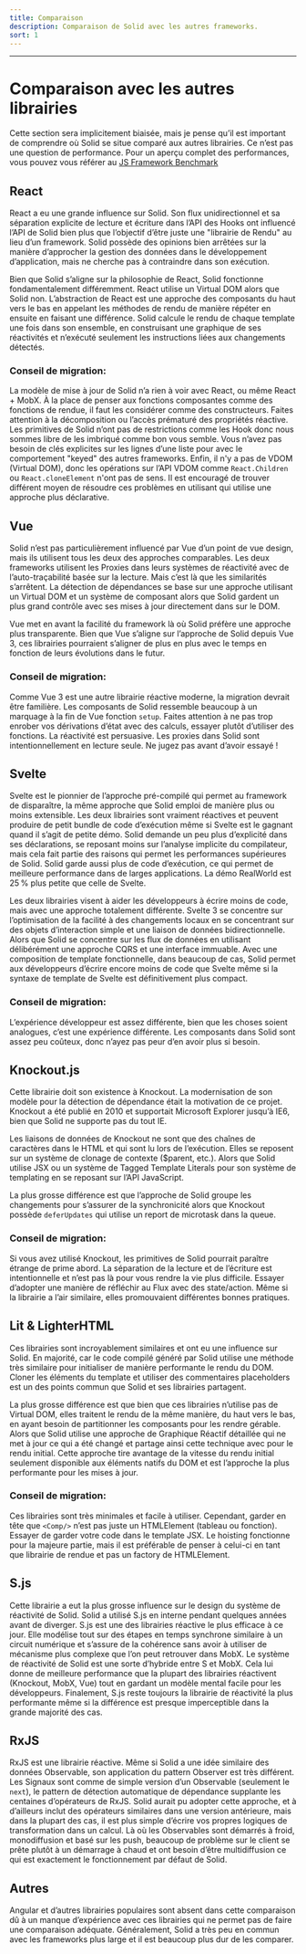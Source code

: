 ```yaml
---
title: Comparaison
description: Comparaison de Solid avec les autres frameworks.
sort: 1
---
```


---

# Comparaison avec les autres librairies

Cette section sera implicitement biaisée, mais je pense qu’il est important de comprendre où Solid se situe comparé aux autres librairies. Ce n’est pas une question de performance. Pour un aperçu complet des performances, vous pouvez vous référer au [JS Framework Benchmark](https://github.com/krausest/js-framework-benchmark)

## React

React a eu une grande influence sur Solid. Son flux unidirectionnel et sa séparation explicite de lecture et écriture dans l’API des Hooks ont influencé l’API de Solid bien plus que l’objectif d’être juste une "librairie de Rendu" au lieu d’un framework. Solid possède des opinions bien arrêtées sur la manière d’approcher la gestion des données dans le développement d’application, mais ne cherche pas à contraindre dans son exécution.

Bien que Solid s’aligne sur la philosophie de React, Solid fonctionne fondamentalement différemment. React utilise un Virtual DOM alors que Solid non. L’abstraction de React est une approche des composants du haut vers le bas en appelant les méthodes de rendu de manière répéter en ensuite en faisant une différence.
Solid calcule le rendu de chaque template une fois dans son ensemble, en construisant une graphique de ses réactivités et n’exécuté seulement les instructions liées aux changements détectés.

### Conseil de migration:

La modèle de mise à jour de Solid n’a rien à voir avec React, ou même React + MobX. À la place de penser aux fonctions composantes comme des fonctions de rendue, il faut les considérer comme des constructeurs. Faites attention à la décomposition ou l’accès prématuré des propriétés réactive. Les primitives de Solid n’ont pas de restrictions comme les Hook donc nous sommes libre de les imbriqué comme bon vous semble. Vous n’avez pas besoin de clés explicites sur les lignes d’une liste pour avec le comportement "keyed" des autres frameworks. Enfin, il n'y a pas de VDOM (Virtual DOM), donc les opérations sur l’API VDOM comme `React.Children` ou `React.cloneElement` n'ont pas de sens. Il est encouragé de trouver différent moyen de résoudre ces problèmes en utilisant qui utilise une approche plus déclarative.

## Vue

Solid n’est pas particulièrement influencé par Vue d’un point de vue design, mais ils utilisent tous les deux des approches comparables. Les deux frameworks utilisent les Proxies dans leurs systèmes de réactivité avec de l’auto-traçabilité basée sur la lecture. Mais c’est là que les similarités s’arrêtent. La détection de dépendances se base sur une approche utilisant un Virtual DOM et un système de composant alors que Solid gardent un plus grand contrôle avec ses mises à jour directement dans sur le DOM.

Vue met en avant la facilité du framework là où Solid préfère une approche plus transparente. Bien que Vue s’aligne sur l’approche de Solid depuis Vue 3, ces librairies pourraient s’aligner de plus en plus avec le temps en fonction de leurs évolutions dans le futur.

### Conseil de migration:

Comme Vue 3 est une autre librairie réactive moderne, la migration devrait être familière. Les composants de Solid ressemble beaucoup à un marquage à la fin de Vue fonction `setup`. Faites attention à ne pas trop enrober vos dérivations d’état avec des calculs, essayer plutôt d’utiliser des fonctions. La réactivité est persuasive. Les proxies dans Solid sont intentionnellement en lecture seule. Ne jugez pas avant d’avoir essayé !

## Svelte

Svelte est le pionnier de l’approche pré-compilé qui permet au framework de disparaître, la même approche que Solid emploi de manière plus ou moins extensible. Les deux librairies sont vraiment réactives et peuvent produire de petit bundle de code d’exécution même si Svelte est le gagnant quand il s’agit de petite démo. Solid demande un peu plus d’explicité dans ses déclarations, se reposant moins sur l’analyse implicite du compilateur, mais cela fait partie des raisons qui permet les performances supérieures de Solid. Solid garde aussi plus de code d’exécution, ce qui permet de meilleure performance dans de larges applications. La démo RealWorld est 25 % plus petite que celle de Svelte.

Les deux librairies visent à aider les développeurs à écrire moins de code, mais avec une approche totalement différente. Svelte 3 se concentre sur l’optimisation de la facilité à des changements locaux en se concentrant sur des objets d’interaction simple et une liaison de données bidirectionnelle. Alors que Solid se concentre sur les flux de données en utilisant délibérément une approche CQRS et une interface immuable. Avec une composition de template fonctionnelle, dans beaucoup de cas, Solid permet aux développeurs d’écrire encore moins de code que Svelte même si la syntaxe de template de Svelte est définitivement plus compact.

### Conseil de migration:

L’expérience développeur est assez différente, bien que les choses soient analogues, c’est une expérience différente. Les composants dans Solid sont assez peu coûteux, donc n’ayez pas peur d’en avoir plus si besoin.

## Knockout.js

Cette librairie doit son existence à Knockout. La modernisation de son modèle pour la détection de dépendance était la motivation de ce projet. Knockout a été publié en 2010 et supportait Microsoft Explorer jusqu’à IE6, bien que Solid ne supporte pas du tout IE.

Les liaisons de données de Knockout ne sont que des chaînes de caractères dans le HTML et qui sont lu lors de l’exécution. Elles se reposent sur un système de clonage de contexte ($parent, etc.). Alors que Solid utilise JSX ou un système de Tagged Template Literals pour son système de templating en se reposant sur l’API JavaScript.

La plus grosse différence est que l’approche de Solid groupe les changements pour s’assurer de la synchronicité alors que Knockout possède `deferUpdates` qui utilise un report de microtask dans la queue.

### Conseil de migration:

Si vous avez utilisé Knockout, les primitives de Solid pourrait paraître étrange de prime abord. La séparation de la lecture et de l’écriture est intentionnelle et n’est pas là pour vous rendre la vie plus difficile. Essayer d’adopter une manière de réfléchir au Flux avec des state/action. Même si la librairie a l’air similaire, elles promouvaient différentes bonnes pratiques.

## Lit & LighterHTML

Ces librairies sont incroyablement similaires et ont eu une influence sur Solid. En majorité, car le code compilé généré par Solid utilise une méthode très similaire pour initialiser de manière performante le rendu du DOM. Cloner les éléments du template et utiliser des commentaires placeholders est un des points commun que Solid et ses librairies partagent.

La plus grosse différence est que bien que ces librairies n’utilise pas de Virtual DOM, elles traitent le rendu de la même manière, du haut vers le bas, en ayant besoin de partitionner les composants pour les rendre gérable. Alors que Solid utilise une approche de Graphique Réactif détaillée qui ne met à jour ce qui a été changé et partage ainsi cette technique avec pour le rendu initial. Cette approche tire avantage de la vitesse du rendu initial seulement disponible aux éléments natifs du DOM et est l’approche la plus performante pour les mises à jour.

### Conseil de migration:

Ces librairies sont très minimales et facile à utiliser. Cependant, garder en tête que `<Comp/>` n’est pas juste un HTMLElement (tableau ou fonction). Essayer de garder votre code dans le template JSX. Le hoisting fonctionne pour la majeure partie, mais il est préférable de penser à celui-ci en tant que librairie de rendue et pas un factory de HTMLElement.

## S.js

Cette librairie a eut la plus grosse influence sur le design du système de réactivité de Solid. Solid a utilisé S.js en interne pendant quelques années avant de diverger. S.js est une des librairies réactive le plus efficace à ce jour. Elle modélise tout sur des étapes en temps synchrone similaire à un circuit numérique et s’assure de la cohérence sans avoir à utiliser de mécanisme plus complexe que l’on peut retrouver dans MobX. Le système de réactivité de Solid est une sorte d’hybride entre S et MobX. Cela lui donne de meilleure performance que la plupart des librairies réactivent (Knockout, MobX, Vue) tout en gardant un modèle mental facile pour les développeurs. Finalement, S.js reste toujours la librairie de réactivité la plus performante même si la différence est presque imperceptible dans la grande majorité des cas.

## RxJS

RxJS est une librairie réactive. Même si Solid a une idée similaire des données Observable, son application du pattern Observer est très différent. Les Signaux sont comme de simple version d’un Observable (seulement le `next`), le pattern de détection automatique de dépendance supplante les centaines d’opérateurs de RxJS. Solid aurait pu adopter cette approche, et à d’ailleurs inclut des opérateurs similaires dans une version antérieure, mais dans la plupart des cas, il est plus simple d’écrire vos propres logiques de transformation dans un calcul. Là où les Observables sont démarrés à froid, monodiffusion et basé sur les push, beaucoup de problème sur le client se prête plutôt à un démarrage à chaud et ont besoin d’être multidiffusion ce qui est exactement le fonctionnement par défaut de Solid.

## Autres

Angular et d’autres librairies populaires sont absent dans cette comparaison dû à un manque d’expérience avec ces librairies qui ne permet pas de faire une comparaison adéquate. Généralement, Solid a très peu en commun avec les frameworks plus large et il est beaucoup plus dur de les comparer.